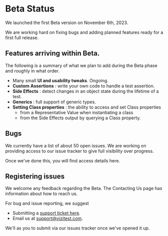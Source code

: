 # Beta Status

We launched the first Beta version on November 6th, 2023.

We are working hard on fixing bugs and adding planned features ready for a first full release.

## Features arriving within Beta.
The following is a summary of what we plan to add during the Beta phase and roughly in what order.

- Many small **UI and usability tweaks**. Ongoing.
- **Custom Assertions** : write your own code to handle a test assertion.
- **Side Effects** : detect changes in an object state during the lifetime of a test.
- **Generics** : full support of generic types.
- **Setting Class properties** : the ability to access and set Class properties
  - from a Representative Value when instantiating a class
  - from the Side Effects output by querying a Class property.

## Bugs
We currently have a list of about 50 open issues. We are working on providing access to our issue tracker to give full visibility over progress.

Once we've done this, you will find access details here.

## Registering issues
We welcome any feedback regarding the Beta. The Contacting Us page has information about how to reach us.

For bug and issue reporting, we suggest
- Submitting a [support ticket here](https://vizitest.com/support).
- Email us at [support@vizitest.com](mailto:support@vizitest.com?subject=Vizitest+support+inquiry).  

We'll as you to submit via our issues tracker once we've opened it up.

